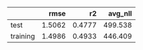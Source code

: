 |          |   rmse |     r2 |   avg_nll |
|:---------|-------:|-------:|----------:|
| test     | 1.5062 | 0.4777 |   499.538 |
| training | 1.4986 | 0.4933 |   446.409 |